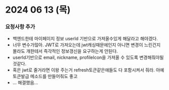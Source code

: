 # 2024 06 13 (목)
### 요청사항 추가
- 백엔드한테 마이페이지 정보 userId 기반으로 가져올수있게 해달라고 해야겠다.
- 너무 변수가많아. JWT로 가져오는데 jwt캐싱때문에인지 아니면 변경이 느린건지 몰라도 걔한테서 즉각적인 정보갱신을 요구하는게 안된다.
- userId기반으로 email, nickname, profileIcon을 가져올 수 있도록 변경해줘야될것같다. 
- 혹은 jwt로 줄거라면 이왕 주는거 refresh토큰같은애들도 다 포함시켜서 줘라. 아예 토큰발급 메소드를 만들어줘도 좋고
- ... 해결했음...
